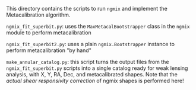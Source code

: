 This directory contains the scripts to run `ngmix` and implement the Metacalibration algorithm.

`ngmix_fit_superbit.py`: uses the `MaxMetacalBootstrapper` class in the `ngmix` module to perform metacalibration

`ngmix_fit_superbit2.py`: uses a plain `ngmix.Bootstrapper` instance to perform metacalibration "by hand"

`make_annular_catalog.py`: this script turns the output files from the `ngmix_fit_superbit.py` scripts into a single
catalog ready for weak lensing analysis, with X, Y, RA, Dec, and metacalibrated shapes. Note that the *actual shear responsivity correction* of ngmix shapes
is performed here! 
